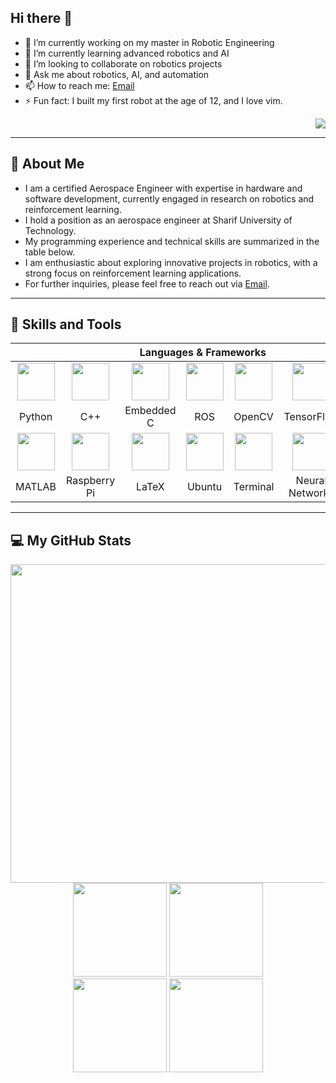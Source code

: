 ## Hi there 👋

- 🔭 I’m currently working on my master in Robotic Engineering
- 🌱 I’m currently learning advanced robotics and AI
- 👯 I’m looking to collaborate on robotics projects
- 💬 Ask me about robotics, AI, and automation
- 📫 How to reach me: [Email](mailto:alibaniasad1999@yahoo.com)
- ⚡ Fun fact: I built my first robot at the age of 12, and I love vim.

<div align="right">
    <img src="https://komarev.com/ghpvc/?username=alibaniasad1999&style=for-the-badge">
</div>

---

## :information_desk_person: About Me
- I am a certified Aerospace Engineer with expertise in hardware and software development, currently engaged in research on robotics and reinforcement learning.
- I hold a position as an aerospace engineer at Sharif University of Technology.
- My programming experience and technical skills are summarized in the table below.
- I am enthusiastic about exploring innovative projects in robotics, with a strong focus on reinforcement learning applications.
- For further inquiries, please feel free to reach out via <a href="mailto:alibaniasad1999@yahoo.com">Email</a>.

---

## :wrench: Skills and Tools
<div align="center">
  <table>
    <thead>
      <tr>
        <th colspan="7">Languages & Frameworks</th>
      </tr>
    </thead>
    <tbody>
      <tr>
        <td align="center" width=110><img height=60 src="https://cdn.jsdelivr.net/gh/devicons/devicon/icons/python/python-original.svg"/></td>
        <td align="center" width=110><img height=60 src="https://cdn.jsdelivr.net/gh/devicons/devicon/icons/cplusplus/cplusplus-original.svg"/></td>
        <td align="center" width=110><img height=60 src="https://cdn.jsdelivr.net/gh/devicons/devicon/icons/embeddedc/embeddedc-original.svg"/></td>
        <td align="center" width=110><img height=60 src="https://cdn.jsdelivr.net/gh/devicons/devicon/icons/ros/ros-original.svg"/></td>
        <td align="center" width=110><img height=60 src="https://cdn.jsdelivr.net/gh/devicons/devicon/icons/opencv/opencv-original.svg"/></td>
        <td align="center" width=110><img height=60 src="https://cdn.jsdelivr.net/gh/devicons/devicon/icons/tensorflow/tensorflow-original.svg"/></td>
        <td align="center" width=110><img height=60 src="https://cdn.jsdelivr.net/gh/devicons/devicon/icons/pytorch/pytorch-original.svg"/></td>
      </tr>
      <tr>
        <td align="center" width=110>Python</td>
        <td align="center" width=110>C++</td>
        <td align="center" width=110>Embedded C</td>
        <td align="center" width=110>ROS</td>
        <td align="center" width=110>OpenCV</td>
        <td align="center" width=110>TensorFlow</td>
        <td align="center" width=110>PyTorch</td>
      </tr>
      <tr>
        <td align="center" width=110><img height=60 src="https://cdn.jsdelivr.net/gh/devicons/devicon/icons/matlab/matlab-original.svg"/></td>
        <td align="center" width=110><img height=60 src="https://raw.githubusercontent.com/devicons/devicon/refs/tags/v2.16.0/icons/raspberrypi/raspberrypi-plain.svg"/></td>
        <td align="center" width=110><img height=60 src="https://cdn.jsdelivr.net/gh/devicons/devicon/icons/latex/latex-original.svg"/></td>
        <td align="center" width=110><img height=60 src="https://cdn.jsdelivr.net/gh/devicons/devicon/icons/ubuntu/ubuntu-plain.svg"/></td>
        <td align="center" width=110><img height=60 src="https://upload.wikimedia.org/wikipedia/commons/thumb/6/6f/Octicons-terminal.svg/525px-Octicons-terminal.svg.png"/></td>
        <td align="center" width=110><img height=60 src="https://upload.wikimedia.org/wikipedia/commons/thumb/3/3d/Neural_network.svg/600px-Neural_network.svg.png"/></td>
        <td align="center" width=110><img height=60 src="https://upload.wikimedia.org/wikipedia/commons/thumb/6/64/Dall-e_3_%28jan_%2724%29_artificial_intelligence_icon.png/600px-Dall-e_3_%28jan_%2724%29_artificial_intelligence_icon.png"/></td>
      </tr>
      <tr>
        <td align="center" width=110>MATLAB</td>
        <td align="center" width=110>Raspberry Pi</td>
        <td align="center" width=110>LaTeX</td>
        <td align="center" width=110>Ubuntu</td>
        <td align="center" width=110>Terminal</td>
        <td align="center" width=110>Neural Networks</td>
        <td align="center" width=110>Deep Learning</td>
      </tr>
    </tbody>
  </table>
</div>


---

## :computer:  My GitHub Stats
<div align="center">
    <!--img height="180em" src="profile-3d-contrib/pie_lang_only.svg"-->
    <!--img height="200em" src="profile-3d-contrib/radar_contrib_only.svg"-->
    <img width="510em" src="https://github-profile-summary-cards.vercel.app/api/cards/profile-details?username=alibaniasad1999&theme=github"/>
</div>

<div align="center">
    <!--img height="180em" src="profile-3d-contrib/pie_lang_only.svg"-->
    <!--img height="200em" src="profile-3d-contrib/radar_contrib_only.svg"-->
    <img height="150em" src="https://github-profile-summary-cards.vercel.app/api/cards/stats?username=alibaniasad1999&theme=github"/>
    <img height="150em" src="https://github-profile-summary-cards.vercel.app/api/cards/repos-per-language?username=alibaniasad1999"/>
</div>
<div align="center">
    <!--img height="200em" src="https://github-profile-summary-cards.vercel.app/api/cards/most-commit-language?username=eleoxda"-->
</div>
<!--div align="center"-->
    <!--img height="220em" src="https://github-readme-stats.vercel.app/api/top-langs/?username=EleoXDA&langs_count=10&layout=compact&hide=c%2B%2B,CMake,C"-->
<!--/div-->
<div align="center">
    <!--img height="180em" src="profile-3d-contrib/pie_lang_only.svg"-->
    <!--img height="200em" src="profile-3d-contrib/radar_contrib_only.svg"-->
        <img height="150em" src="https://github-profile-summary-cards.vercel.app/api/cards/productive-time?username=alibaniasad1999&theme=default&utcOffset=8"/>
    <img height="150em" src="https://github-profile-summary-cards.vercel.app/api/cards/most-commit-language?username=alibaniasad1999&theme=github"/>

</div>




